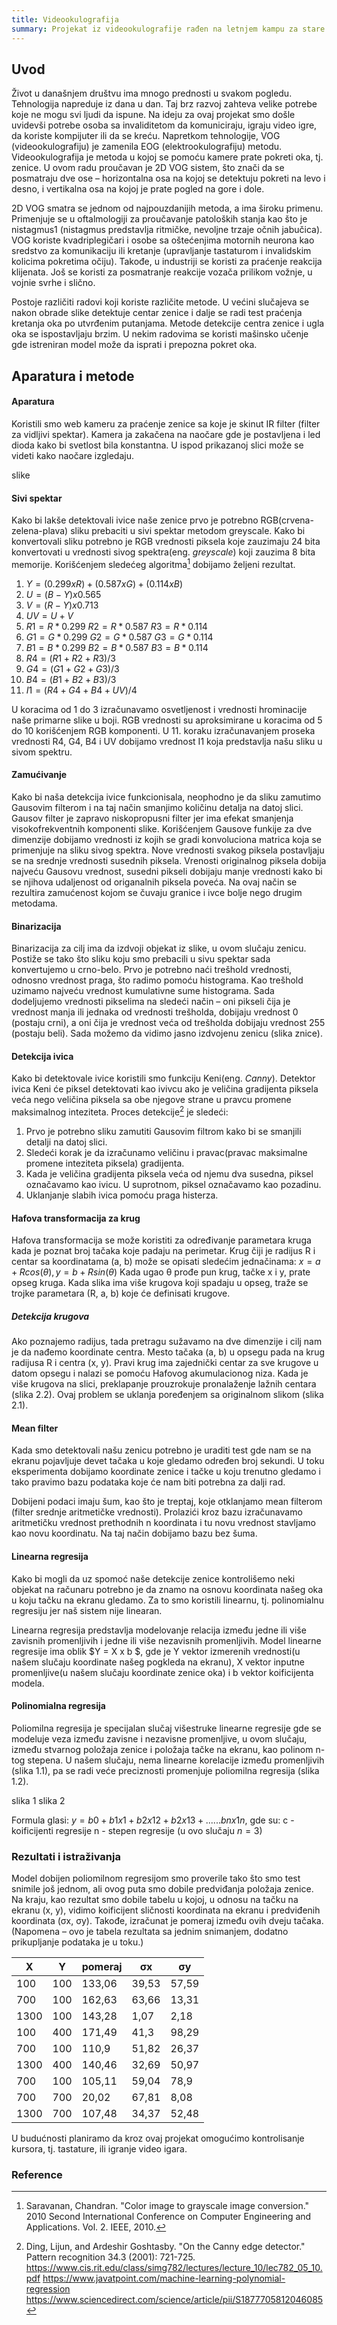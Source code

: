 ```yaml
---
title: Videookulografija
summary: Projekat iz videookulografije rađen na letnjem kampu za stare polaznike 2022. godine od Anje Kovačev i Lenke Milojčević.
---
```


## **Uvod**
Život u današnjem društvu ima mnogo prednosti u svakom pogledu. Tehnologija napreduje iz dana u dan. Taj brz razvoj zahteva velike potrebe koje ne mogu svi ljudi da ispune. Na ideju za ovaj projekat smo došle uvidevši potrebe osoba sa invaliditetom da komuniciraju, igraju video igre, da koriste kompijuter ili da se kreću. 
Napretkom tehnologije, VOG (videookulografiju) je zamenila EOG (elektrookulografiju) metodu. Videookulografija je metoda u kojoj se pomoću kamere prate pokreti oka, tj. zenice. U ovom radu proučavan je 2D VOG sistem, što znači da se posmatraju dve ose – horizontalna osa na kojoj se detektuju pokreti na levo i desno, i vertikalna osa na kojoj je prate pogled na gore i dole.


2D VOG smatra se jednom od najpouzdanijih metoda, a ima široku primenu. Primenjuje se u oftalmologiji za proučavanje patoloških stanja kao što je nistagmus1 (nistagmus predstavlja ritmičke, nevoljne  trzaje očnih jabučica). VOG koriste kvadriplegičari i osobe sa oštećenjima motornih neurona kao sredstvo za komunikaciju ili kretanje (upravljanje tastaturom i invalidskim kolicima pokretima očiju). Takođe, u industriji se koristi za praćenje reakcija klijenata. Još se koristi za posmatranje reakcije vozača prilikom vožnje, u vojnie svrhe i slično.


Postoje različiti radovi koji koriste različite metode. U većini slučajeva se nakon obrade slike detektuje centar zenice i dalje se radi test praćenja kretanja oka po utvrđenim putanjama. Metode detekcije centra zenice i ugla oka se ispostavljaju brzim. U nekim radovima se koristi mašinsko učenje gde istreniran model može da isprati i prepozna pokret oka.



## **Aparatura i metode**


#### **Aparatura**
Koristili smo web kameru za praćenje zenice sa koje je skinut IR filter (filter za vidljivi spektar). Kamera ja zakačena na naočare gde je postavljena i led dioda kako bi svetlost bila konstantna. U ispod prikazanoj slici može se videti kako naočare izgledaju.

slike


#### **Sivi spektar**
Kako bi lakše detektovali ivice naše zenice prvo je potrebno RGB(crvena-zelena-plava) sliku prebaciti u sivi spektar metodom greyscale. Kako bi konvertovali sliku potrebno je RGB vrednosti piksela koje zauzimaju 24 bita konvertovati u vrednosti sivog spektra(eng. *greyscale*) koji zauzima 8 bita  memorije. Korišćenjem sledećeg algoritma[^1] dobijamo željeni rezultat.


1. $Y = (0.299 x R) + (0.587 x G) + (0.114 x B)$
2. $U = (B - Y) x 0.565$
3. $V = (R - Y) x 0.713$
4. $UV = U + V$
5. $R1=R*0.299$  $R2=R*0.587$  $R3=R*0.114$
6. $G1=G*0.299$  $G2=G*0.587$  $G3=G*0.114$
7. $B1=B*0.299$  $B2=B*0.587$  $B3=B*0.114$
8. $R4=(R1+R2+R3)/3$
9. $G4=(G1+G2+G3)/3$
10. $B4=(B1+B2+B3)/3$
11. $I1=(R4+G4+B4+UV)/4$


U koracima od 1 do 3 izračunavamo osvetljenost i vrednosti hrominacije naše primarne slike u boji. RGB vrednosti su aproksimirane u koracima od 5 do 10 korišćenjem RGB komponenti. U 11. koraku izračunavanjem proseka vrednosti R4, G4, B4 i UV dobijamo vrednost I1 koja predstavlja našu sliku u sivom spektru. 

#### **Zamućivanje**
Kako bi naša detekcija ivice funkcionisala, neophodno je da sliku zamutimo Gausovim filterom i na taj način smanjimo količinu detalja na datoj slici. Gausov filter je zapravo niskopropusni filter  jer ima efekat smanjenja visokofrekventnih komponenti slike. Korišćenjem Gausove funkije za dve dimenzije dobijamo vrednosti iz kojih se gradi konvoluciona matrica koja se primenjuje na sliku sivog spektra. Nove vrednosti svakog piksela postavljaju se na srednje vrednosti susednih piksela. Vrenosti originalnog piksela dobija najveću Gausovu vrednost, susedni pikseli dobijaju manje vrednosti kako bi se njihova udaljenost od origanalnih piksela poveća. Na ovaj način se rezultira zamućenost kojom se čuvaju granice i ivce bolje nego drugim metodama.


#### **Binarizacija**
Binarizacija za cilj ima da izdvoji objekat iz slike, u ovom slučaju zenicu. Postiže se tako što sliku koju smo prebacili u sivu spektar sada konvertujemo u crno-belo. Prvo je potrebno naći trešhold vrednosti, odnosno vrednost praga, što radimo pomoću histograma. Kao trešhold uzimamo najveću vrednost kumulativne sume histograma. Sada dodeljujemo vrednosti pikselima na sledeći način – oni pikseli čija je vrednost manja ili jednaka od vrednosti trešholda, dobijaju vrednost 0 (postaju crni), a oni čija je vrednost veća od trešholda dobijaju vrednost 255 (postaju beli). Sada možemo da vidimo jasno izdvojenu zenicu (slika znice). 

#### **Detekcija ivica**
Kako bi detektovale ivice koristili smo funkciju Keni(eng. *Canny*). Detektor ivica Keni će piksel detektovati kao ivivcu ako je veličina gradijenta piksela veća nego veličina piksela sa obe njegove strane u pravcu promene maksimalnog inteziteta. Proces detekcije[^2] je sledeći:
1. Prvo je potrebno sliku zamutiti Gausovim filtrom kako bi se smanjili detalji na datoj slici.
2. Sledeći korak je da izračunamo veličinu i pravac(pravac maksimalne promene inteziteta piksela) gradijenta.
3. Kada je veličina gradijenta piksela veća od njemu dva susedna, piksel označavamo kao ivicu. U suprotnom, piksel označavamo kao pozadinu.
4. Uklanjanje slabih ivica pomoću praga histerza.

#### **Hafova transformacija za krug**
Hafova transformacija se može koristiti za određivanje parametara kruga kada je poznat broj tačaka koje padaju na perimetar. Krug čiji je radijus R i centar sa koordinatama (a, b) može se opisati sledećim jednačinama:
$x = a + R cos(θ), y = b + R sin(θ)$
Kada ugao θ prođe pun krug, tačke x i y, prate opseg kruga. Kada slika ima više krugova koji spadaju u opseg, traže se trojke parametara (R, a, b) koje će definisati krugove.


##### *Detekcija krugova*
Ako poznajemo radijus, tada pretragu sužavamo na dve dimenzije i cilj nam je da nađemo koordinate centra. Mesto tačaka (a, b) u opsegu pada na krug radijusa R i centra (x, y). Pravi krug ima zajednički centar za sve krugove u datom opsegu i nalazi se pomoću Hafovog akumulacionog niza. Kada je više krugova na slici, preklapanje prouzrokuje pronalaženje lažnih centara (slika 2.2). Ovaj problem se uklanja poređenjem sa originalnom slikom (slika 2.1). 


#### **Mean filter**
Kada smo detektovali našu zenicu potrebno je uraditi test gde nam se na ekranu pojavljuje devet tačaka u koje gledamo određen broj sekundi. U toku eksperimenta dobijamo koordinate zenice i tačke u koju trenutno gledamo i tako pravimo bazu podataka koje će nam biti potrebna za dalji rad.


Dobijeni podaci imaju šum, kao što je treptaj, koje otklanjamo mean filterom (filter srednje aritmetičke vrednosti). Prolazići kroz bazu izračunavamo aritmetičku vrednost prethodnih n koordinata i tu novu vrednost stavljamo kao novu koordinatu. Na taj način dobijamo bazu bez šuma.



#### **Linearna regresija**
Kako bi mogli da uz spomoć naše detekcije zenice kontrolišemo neki objekat na računaru potrebno je da znamo na osnovu koordinata našeg oka u koju tačku na ekranu gledamo. Za to smo koristili linearnu, tj. polinomialnu regresiju jer naš sistem nije linearan. 

Linearna regresija predstavlja modelovanje relacija između jedne ili više zavisnih promenljivih i jedne ili više nezavisnih promenljivih. Model linearne regresije ima oblik $Y = X x b $, gde je Y vektor izmerenih vrednosti(u našem slučaju koordinate našeg pogkleda na ekranu), X vektor inputne promenljive(u našem slučaju koordinate zenice oka) i b vektor koificijenta modela. 


#### **Polinomialna regresija**
Poliomilna regresija je specijalan slučaj višestruke linearne regresije gde se modeluje veza između zavisne i nezavisne promenljive, u ovom slučaju, između stvarnog položaja zenice i položaja tačke na ekranu, kao polinom n-tog stepena. U našem slučaju, nema linearne korelacije između promenljivih (slika 1.1), pa se radi veće preciznosti promenjuje poliomilna regresija (slika 1.2).

slika 1 slika 2

Formula glasi: $y= b0+b1x1+ b2x12+ b2x13+...... bnx1n$, gde su:
c - koificijenti regresije
n - stepen regresije (u ovo slučaju $n = 3$)


### **Rezultati i istraživanja**
Model dobijen poliomilnom regresijom smo proverile tako što smo test snimile još jednom, ali ovog puta smo dobile predviđanja položaja zenice.
Na kraju, kao rezultat smo dobile tabelu u kojoj, u odnosu na tačku na ekranu (x, y), vidimo koificijent sličnosti koordinata na ekranu i predviđenih koordinata (σx, σy). Takođe, izračunat je pomeraj između ovih dveju tačaka. (Napomena – ovo je tabela rezultata sa jednim snimanjem, dodatno prikupljanje podataka je u toku.) 


| X | Y | pomeraj | σx | σy |
|---|---|---------|----|----|
| 100 | 100 | 133,06 | 39,53 | 57,59 |
| 700 | 100 | 162,63 | 63,66 | 13,31 |
| 1300 | 100 | 143,28 | 1,07 | 2,18 |
| 100 | 400 | 171,49 | 41,3 | 98,29 |
| 700 | 100 | 110,9 | 51,82 | 26,37 |
| 1300 | 400 | 140,46 | 32,69 | 50,97 |
| 700 | 100 | 105,11 | 59,04 | 78,9 |
| 700 | 700 | 20,02 | 67,81 | 8,08 |
| 1300 | 700 | 107,48 | 34,37 | 52,48 |


U budućnosti planiramo da kroz ovaj projekat omogućimo kontrolisanje kursora, tj. tastature, ili igranje video igara.


### Reference
[^1]: Saravanan, Chandran. "Color image to grayscale image conversion." 2010 Second International Conference on Computer Engineering and Applications. Vol. 2. IEEE, 2010.
[^2]: Ding, Lijun, and Ardeshir Goshtasby. "On the Canny edge detector." Pattern recognition 34.3 (2001): 721-725.
https://www.cis.rit.edu/class/simg782/lectures/lecture_10/lec782_05_10.pdf
https://www.javatpoint.com/machine-learning-polynomial-regression
https://www.sciencedirect.com/science/article/pii/S1877705812046085
